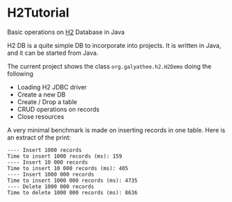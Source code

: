 # H2Tutorial
Basic operations on [H2](http://h2database.com/html/main.html) Database in Java

H2 DB is a quite simple DB to incorporate into projects. It is written in Java, and it can be started from Java.

The current project shows the class `org.galyathee.h2.H2Demo` doing the following
- Loading H2 JDBC driver
- Create a new DB
- Create / Drop a table
- CRUD operations on records
- Close resources

A very minimal benchmark is made on inserting records in one table. Here is an extract of the print:
```
---- Insert 1000 records
Time to insert 1000 records (ms): 159
---- Insert 10 000 records
Time to insert 10 000 records (ms): 405
---- Insert 1000 000 records
Time to insert 1000 000 records (ms): 4735
---- Delete 1000 000 records
Time to delete 1000 000 records (ms): 8636
```
